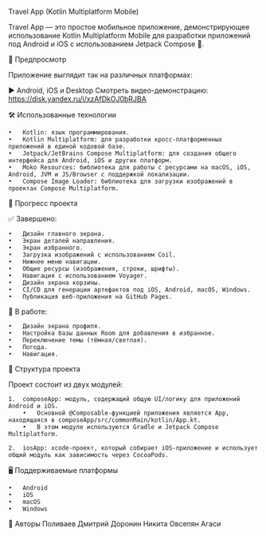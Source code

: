 Travel App (Kotlin Multiplatform Mobile)

Travel App — это простое мобильное приложение, демонстрирующее использование Kotlin Multiplatform Mobile для разработки приложений под Android и iOS с использованием Jetpack Compose 🚀.

📱 Предпросмотр

Приложение выглядит так на различных платформах:

▶️ Android, iOS и Desktop
Смотреть видео-демонстрацию: https://disk.yandex.ru/i/xzAfDkOJ0bRJBA

🛠️ Использованные технологии

	•	Kotlin: язык программирования.
	•	Kotlin Multiplatform: для разработки кросс-платформенных приложений в единой кодовой базе.
	•	Jetpack/JetBrains Compose Multiplatform: для создания общего интерфейса для Android, iOS и других платформ.
	•	Moko Resources: библиотека для работы с ресурсами на macOS, iOS, Android, JVM и JS/Browser с поддержкой локализации.
	•	Compose Image Loader: библиотека для загрузки изображений в проектах Compose Multiplatform.

🚀 Прогресс проекта

✅ Завершено:

	•	Дизайн главного экрана.
	•	Экран деталей направления.
	•	Экран избранного.
	•	Загрузка изображений с использованием Coil.
	•	Нижнее меню навигации.
	•	Общие ресурсы (изображения, строки, шрифты).
	•	Навигация с использованием Voyager.
	•	Дизайн экрана корзины.
	•	CI/CD для генерации артефактов под iOS, Android, macOS, Windows.
	•	Публикация веб-приложения на GitHub Pages.

🚧 В работе:

	•	Дизайн экрана профиля.
	•	Настройка базы данных Room для добавления в избранное.
	•	Переключение темы (тёмная/светлая).
	•	Погода.
 	•	Навигация.

📂 Структура проекта

Проект состоит из двух модулей:

	1.	composeApp: модуль, содержащий общую UI/логику для приложений Android и iOS.
		•	Основной @Composable-функцией приложения является App, находящаяся в composeApp/src/commonMain/kotlin/App.kt.
		•	В этом модуле используются Gradle и Jetpack Compose Multiplatform.
 
	2.	iosApp: xcode-проект, который собирает iOS-приложение и использует общий модуль как зависимость через CocoaPods.


🖥️ Поддерживаемые платформы

	•	Android
	•	iOS
	•	macOS
	•	Windows

📜 Авторы
  Поливаев Дмитрий
  Доронин Никита
  Овсепян Агаси
